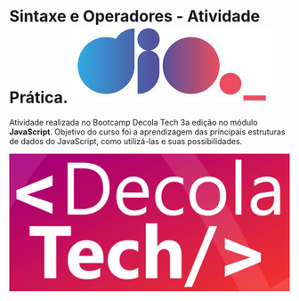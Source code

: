 # Sintaxe e Operadores - Atividade Prática. <img src=https://github.com/Deivison-Vitorino/BootCamp-Decola-Tech-DIO/blob/master/Atividade-Operadores/img/transferir.jpg dtyle=40px />


Atividade realizada no Bootcamp Decola Tech 3a edição no módulo **JavaScript**.
Objetivo do curso foi a aprendizagem das principais estruturas de dados do JavaScript, como utilizá-las e suas possibilidades.


<img src="https://github.com/Deivison-Vitorino/BootCamp-Decola-Tech-DIO/blob/master/Atividade-Operadores/DecolaTech3.png" style=225px />







